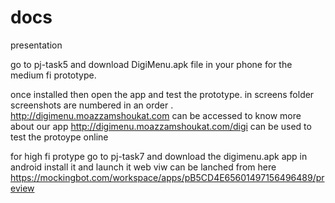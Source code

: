 # docs
presentation

go to pj-task5 and download DigiMenu.apk file in your phone for the medium fi prototype.

once installed then open the app and test the prototype.
in screens folder screenshots are numbered in an order .
http://digimenu.moazzamshoukat.com can be accessed to know more about our app
http://digimenu.moazzamshoukat.com/digi can be used to test the protoype online


for high fi protype go to pj-task7 and download the digimenu.apk app in android
install it and launch it
web viw can be lanched from here
https://mockingbot.com/workspace/apps/pB5CD4E65601497156496489/preview

